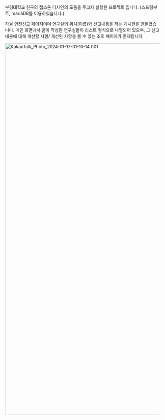
부경대학교 친구의 캡스톤 디자인의 도움을 주고자 실행한 프로젝트 입니다.
(스프링부트, mariaDB를 이용하였습니다.)

자율 안전신고 페이지이며
연구실의 위치(이름)와 신고내용을 적는 게시판을 만들었습니다.
메인 화면에서 굴아 작성된 연구실들이 리스트 형식으로 나열되어 있으며,
그 신고내용에 대해 개선할 사항/ 개선된 사항을 볼 수 있는 조회 페이지가 존재합니다

<img width="1206" alt="KakaoTalk_Photo_2024-01-17-01-10-14 001" src="https://github.com/Kimhyunjin4455/pkCapstoneSupport/assets/80228088/244383a9-0c9b-4148-a7a5-6f8b801ec444">
